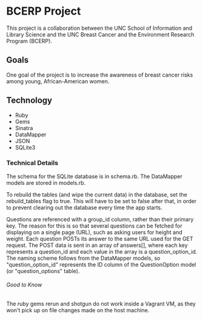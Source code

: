 # BCERP Project
This project is a collaboration between the UNC School of Information and Library Science and the UNC Breast Cancer and the Environment Research Program (BCERP).

## Goals
One goal of the project is to increase the awareness of breast cancer risks among young, African-American women. 

## Technology
* Ruby
 * Gems
  * Sinatra
  * DataMapper
  * JSON
* SQLite3

### Technical Details
The schema for the SQLite database is in schema.rb. The DataMapper models are stored in models.rb.

To rebuild the tables (and wipe the current data) in the database,
set the rebuild_tables flag to true. This will have to be set to false after that, in order to prevent clearing out the database every time the app starts. 

Questions are referenced with a group_id column, rather than their primary key. The reason for this is so that several questions can be fetched for displaying on a single page (URL), such as
asking users for height and weight. Each question POSTs its answer to the same URL used for the GET request. The POST data is sent in an array of answers[], where each key represents a
question_id and each value in the array is a question_option_id. The naming scheme follows from the DataMapper models, so "question_option_id"
represents the ID column of the QuestionOption model (or "question_options" table).

###### Good to Know
The ruby gems rerun and shotgun do not work inside a Vagrant VM, as they won't pick up on file changes made on the host machine.